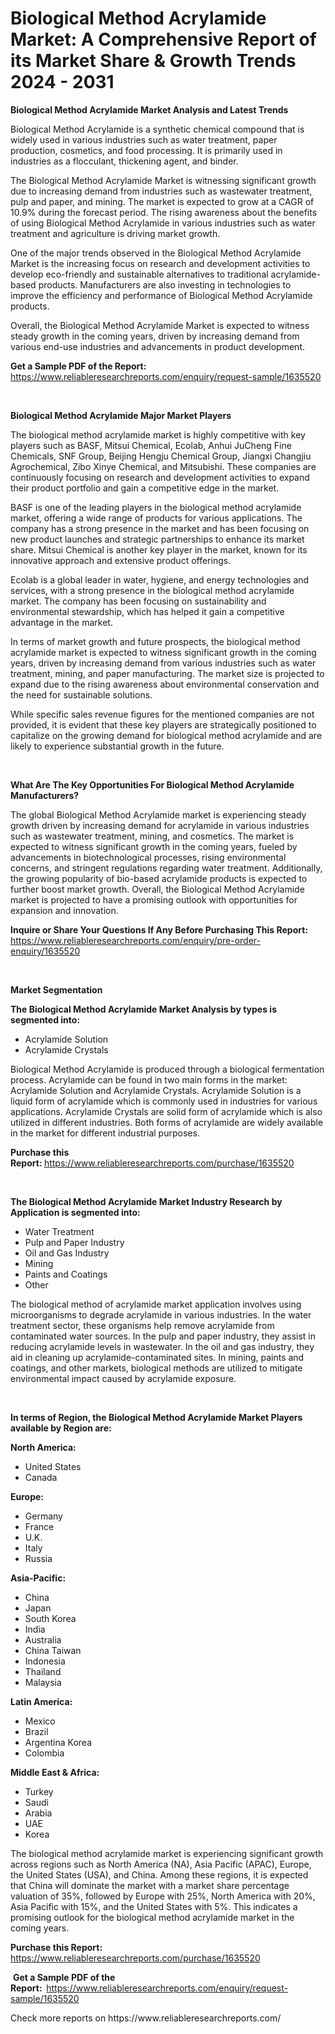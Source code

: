 <p><h1>Biological Method Acrylamide Market: A Comprehensive Report of its Market Share & Growth Trends 2024 - 2031</h1></p><p><strong>Biological Method Acrylamide Market Analysis and Latest Trends</strong></p>
<p><p>Biological Method Acrylamide is a synthetic chemical compound that is widely used in various industries such as water treatment, paper production, cosmetics, and food processing. It is primarily used in industries as a flocculant, thickening agent, and binder.</p><p>The Biological Method Acrylamide Market is witnessing significant growth due to increasing demand from industries such as wastewater treatment, pulp and paper, and mining. The market is expected to grow at a CAGR of 10.9% during the forecast period. The rising awareness about the benefits of using Biological Method Acrylamide in various industries such as water treatment and agriculture is driving market growth.</p><p>One of the major trends observed in the Biological Method Acrylamide Market is the increasing focus on research and development activities to develop eco-friendly and sustainable alternatives to traditional acrylamide-based products. Manufacturers are also investing in technologies to improve the efficiency and performance of Biological Method Acrylamide products.</p><p>Overall, the Biological Method Acrylamide Market is expected to witness steady growth in the coming years, driven by increasing demand from various end-use industries and advancements in product development.</p></p>
<p><strong>Get a Sample PDF of the Report:&nbsp;</strong> <a href="https://www.reliableresearchreports.com/enquiry/request-sample/1635520">https://www.reliableresearchreports.com/enquiry/request-sample/1635520</a></p>
<p>&nbsp;</p>
<p><strong>Biological Method Acrylamide Major Market Players</strong></p>
<p><p>The biological method acrylamide market is highly competitive with key players such as BASF, Mitsui Chemical, Ecolab, Anhui JuCheng Fine Chemicals, SNF Group, Beijing Hengju Chemical Group, Jiangxi Changjiu Agrochemical, Zibo Xinye Chemical, and Mitsubishi. These companies are continuously focusing on research and development activities to expand their product portfolio and gain a competitive edge in the market.</p><p>BASF is one of the leading players in the biological method acrylamide market, offering a wide range of products for various applications. The company has a strong presence in the market and has been focusing on new product launches and strategic partnerships to enhance its market share. Mitsui Chemical is another key player in the market, known for its innovative approach and extensive product offerings.</p><p>Ecolab is a global leader in water, hygiene, and energy technologies and services, with a strong presence in the biological method acrylamide market. The company has been focusing on sustainability and environmental stewardship, which has helped it gain a competitive advantage in the market.</p><p>In terms of market growth and future prospects, the biological method acrylamide market is expected to witness significant growth in the coming years, driven by increasing demand from various industries such as water treatment, mining, and paper manufacturing. The market size is projected to expand due to the rising awareness about environmental conservation and the need for sustainable solutions.</p><p>While specific sales revenue figures for the mentioned companies are not provided, it is evident that these key players are strategically positioned to capitalize on the growing demand for biological method acrylamide and are likely to experience substantial growth in the future.</p></p>
<p>&nbsp;</p>
<p><strong>What Are The Key Opportunities For Biological Method Acrylamide Manufacturers?</strong></p>
<p><p>The global Biological Method Acrylamide market is experiencing steady growth driven by increasing demand for acrylamide in various industries such as wastewater treatment, mining, and cosmetics. The market is expected to witness significant growth in the coming years, fueled by advancements in biotechnological processes, rising environmental concerns, and stringent regulations regarding water treatment. Additionally, the growing popularity of bio-based acrylamide products is expected to further boost market growth. Overall, the Biological Method Acrylamide market is projected to have a promising outlook with opportunities for expansion and innovation.</p></p>
<p><strong>Inquire or Share Your Questions If Any Before Purchasing This Report:</strong> <a href="https://www.reliableresearchreports.com/enquiry/pre-order-enquiry/1635520">https://www.reliableresearchreports.com/enquiry/pre-order-enquiry/1635520</a></p>
<p>&nbsp;</p>
<p><strong>Market Segmentation</strong></p>
<p><strong>The Biological Method Acrylamide Market Analysis by types is segmented into:</strong></p>
<p><ul><li>Acrylamide Solution</li><li>Acrylamide Crystals</li></ul></p>
<p><p>Biological Method Acrylamide is produced through a biological fermentation process. Acrylamide can be found in two main forms in the market: Acrylamide Solution and Acrylamide Crystals. Acrylamide Solution is a liquid form of acrylamide which is commonly used in industries for various applications. Acrylamide Crystals are solid form of acrylamide which is also utilized in different industries. Both forms of acrylamide are widely available in the market for different industrial purposes.</p></p>
<p><strong>Purchase this Report:&nbsp;</strong><a href="https://www.reliableresearchreports.com/purchase/1635520">https://www.reliableresearchreports.com/purchase/1635520</a></p>
<p>&nbsp;</p>
<p><strong>The Biological Method Acrylamide Market Industry Research by Application is segmented into:</strong></p>
<p><ul><li>Water Treatment</li><li>Pulp and Paper Industry</li><li>Oil and Gas Industry</li><li>Mining</li><li>Paints and Coatings</li><li>Other</li></ul></p>
<p><p>The biological method of acrylamide market application involves using microorganisms to degrade acrylamide in various industries. In the water treatment sector, these organisms help remove acrylamide from contaminated water sources. In the pulp and paper industry, they assist in reducing acrylamide levels in wastewater. In the oil and gas industry, they aid in cleaning up acrylamide-contaminated sites. In mining, paints and coatings, and other markets, biological methods are utilized to mitigate environmental impact caused by acrylamide exposure.</p></p>
<p>&nbsp;</p>
<p><strong>In terms of Region, the Biological Method Acrylamide Market Players available by Region are:</strong></p>
<p>
    <p> <strong> North America: </strong>
        <ul>
            <li>United States</li>
            <li>Canada</li>
        </ul>
        </p> 
    <p> <strong> Europe: </strong>
        <ul>
            <li>Germany</li>
            <li>France</li>
            <li>U.K.</li>
            <li>Italy</li>
            <li>Russia</li>
        </ul>
        </p> 
    <p> <strong> Asia-Pacific: </strong>
        <ul>
            <li>China</li>
            <li>Japan</li>
            <li>South Korea</li>
            <li>India</li>
            <li>Australia</li>
            <li>China Taiwan</li>
            <li>Indonesia</li>
            <li>Thailand</li>
            <li>Malaysia</li>
        </ul>
        </p> 
    <p> <strong> Latin America: </strong>
        <ul>
            <li>Mexico</li>
            <li>Brazil</li>
            <li>Argentina Korea</li>
            <li>Colombia</li>
        </ul>
        </p> 
    <p> <strong> Middle East & Africa: </strong>
        <ul>
            <li>Turkey</li>
            <li>Saudi</li>
            <li>Arabia</li>
            <li>UAE</li>
            <li>Korea</li>
        </ul>
    </p>
    </p>
<p><p>The biological method acrylamide market is experiencing significant growth across regions such as North America (NA), Asia Pacific (APAC), Europe, the United States (USA), and China. Among these regions, it is expected that China will dominate the market with a market share percentage valuation of 35%, followed by Europe with 25%, North America with 20%, Asia Pacific with 15%, and the United States with 5%. This indicates a promising outlook for the biological method acrylamide market in the coming years.</p></p>
<p><strong>Purchase this Report: </strong><a href="https://www.reliableresearchreports.com/purchase/1635520">https://www.reliableresearchreports.com/purchase/1635520</a></p>
<p>&nbsp;<strong>Get a Sample PDF of the Report:&nbsp;&nbsp;</strong><a href="https://www.reliableresearchreports.com/enquiry/request-sample/1635520">https://www.reliableresearchreports.com/enquiry/request-sample/1635520</a></p>
<p><strong></strong></p>
<p>Check more reports on https://www.reliableresearchreports.com/</p>